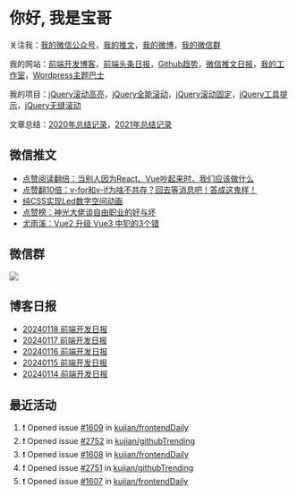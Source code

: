 
# 你好, 我是宝哥

关注我：[我的微信公众号](https://open.weixin.qq.com/qr/code?username=caibaojian_com)，[我的推文](https://weixin.qdkfweb.cn/)，[我的微博](https://weibo.com/kujian)，[我的微信群](https://qdkfweb.cn/go/weixinqun)

我的网站：[前端开发博客](https://qdkfweb.cn/)，[前端头条日报](https://toutiao.qdkfweb.cn/)，[Github趋势](https://github.qdkfweb.cn/)，[微信推文日报](https://weixin.qdkfweb.cn/)，[我的工作室](https://diy.qdkfweb.cn/)，[Wordpress主题巴士](https://wp.qdkfweb.cn/)

我的项目：[jQuery滚动高亮](https://github.com/kujian/scrollHighlight)，[jQuery全能滚动](https://github.com/kujian/power-slider)，[jQuery滚动固定](https://github.com/kujian/scrollfix)，[jQuery工具提示](https://github.com/kujian/tooltip)，[jQuery无缝滚动](http://github.com/kujian/scrollForever)

文章总结：[2020年总结记录](https://mp.weixin.qq.com/s/u0YW8BFWYLquVauhHrkSMQ)，[2021年总结记录](https://mp.weixin.qq.com/s/zMnxIpxMdDrIyuLxHRnSPw)


## 微信推文

<!-- BLOG-POST-LIST:START -->
- [点赞阅读翻倍：当别人因为React、Vue吵起来时，我们应该做什么](https://weixin.qdkfweb.cn/39657.html)
- [点赞翻10倍：v-for和v-if为啥不共存？回去等消息吧！答成这鬼样！](https://weixin.qdkfweb.cn/39655.html)
- [纯CSS实现Led数字空间动画](https://weixin.qdkfweb.cn/39656.html)
- [点赞榜：神光大佬谈自由职业的好与坏](https://weixin.qdkfweb.cn/39578.html)
- [尤雨溪：Vue2 升级 Vue3 中犯的3个错](https://weixin.qdkfweb.cn/39565.html)
<!-- BLOG-POST-LIST:END -->

## 微信群

![](https://qdkfweb.cn/d/uploads/2023/12/wechat.png?d=20240112)

## 博客日报

<!-- DAILY:START -->
- [20240118 前端开发日报](https://qdkfweb.cn/fe-daily-20240118.html)
- [20240117 前端开发日报](https://qdkfweb.cn/fe-daily-20240117.html)
- [20240116 前端开发日报](https://qdkfweb.cn/fe-daily-20240116.html)
- [20240115 前端开发日报](https://qdkfweb.cn/fe-daily-20240115.html)
- [20240114 前端开发日报](https://qdkfweb.cn/fe-daily-20240114.html)
<!-- DAILY:END -->


## 最近活动

<!--START_SECTION:activity-->
1. ❗ Opened issue [#1609](https://github.com/kujian/frontendDaily/issues/1609) in [kujian/frontendDaily](https://github.com/kujian/frontendDaily)
2. ❗ Opened issue [#2752](https://github.com/kujian/githubTrending/issues/2752) in [kujian/githubTrending](https://github.com/kujian/githubTrending)
3. ❗ Opened issue [#1608](https://github.com/kujian/frontendDaily/issues/1608) in [kujian/frontendDaily](https://github.com/kujian/frontendDaily)
4. ❗ Opened issue [#2751](https://github.com/kujian/githubTrending/issues/2751) in [kujian/githubTrending](https://github.com/kujian/githubTrending)
5. ❗ Opened issue [#1607](https://github.com/kujian/frontendDaily/issues/1607) in [kujian/frontendDaily](https://github.com/kujian/frontendDaily)
<!--END_SECTION:activity-->
